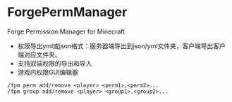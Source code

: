 # ForgePermManager
Forge Permission Manager for Minecraft

- 权限导出yml或json格式：服务器端导出到json/yml文件夹，客户端导出客户端对应文件夹。
- 支持双端权限的导出和导入
- 游戏内权限GUI编辑器

```
/fpm perm add/remove <player> <perm1>,<perm2>...
/fpm group add/remove <player> <group1>,<group2>...

```